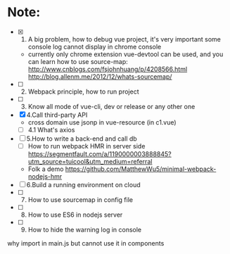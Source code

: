 # Note:
- [x] 1. A big problem, how to debug vue project, it's very important some console log cannot display in chrome console
  - currently only chrome extension vue-devtool can be used, and you can learn how to use source-map: http://www.cnblogs.com/fsjohnhuang/p/4208566.html
http://blog.allenm.me/2012/12/whats-sourcemap/
- [ ] 2. Webpack principle, how to run project
- [ ] 3. Know all mode of vue-cli, dev or release or any other one
- [x] 4.Call third-party API
  - cross domain use jsonp in vue-resource (in c1.vue)
  - [ ] 4.1 What's axios 
- [ ] 5.How to write a back-end and call db
  - [ ] How to run webpack HMR in server side https://segmentfault.com/a/1190000003888845?utm_source=tuicool&utm_medium=referral
  - Folk a demo https://github.com/MatthewWu5/minimal-webpack-nodejs-hmr
- [ ] 6.Build a running environment on cloud
- [ ] 7. How to use sourcemap in config file
- [ ] 8. How to use ES6 in nodejs server
- [ ] 9. How to hide the warning log in console

why import in main.js but cannot use it in components
